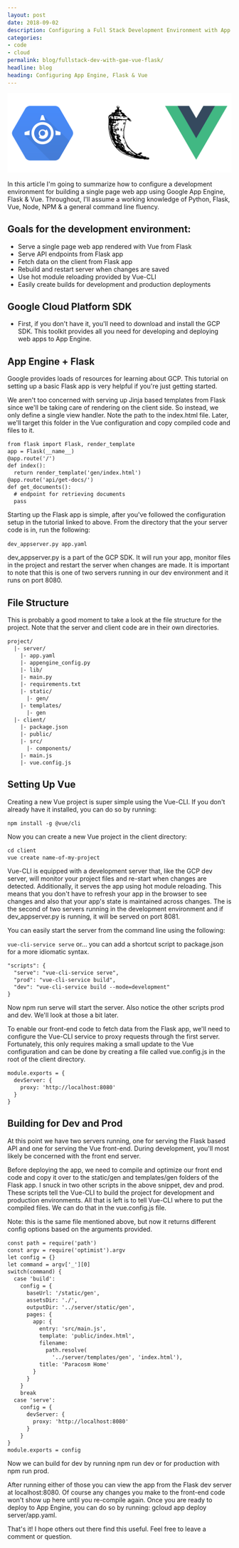 ```yaml
---
layout: post
date: 2018-09-02
description: Configuring a Full Stack Development Environment with App Engine, Flask & Vue
categories:
- code
- cloud
permalink: blog/fullstack-dev-with-gae-vue-flask/
headline: blog
heading: Configuring App Engine, Flask & Vue
---
```


![Logos](/assets/images/blog/gae-vue-flask.png)

In this article I'm going to summarize how to configure a development environment for building a single page web app using Google App Engine, Flask & Vue. Throughout, I'll assume a working knowledge of Python, Flask, Vue, Node, NPM & a general command line fluency.

## Goals for the development environment:
 * Serve a single page web app rendered with Vue from Flask
 * Serve API endpoints from Flask app
 * Fetch data on the client from Flask app
 * Rebuild and restart server when changes are saved
 * Use hot module reloading provided by Vue-CLI
 * Easily create builds for development and production deployments

## Google Cloud Platform SDK
 * First, if you don't have it, you'll need to download and install the GCP SDK. This toolkit provides all you need for developing and deploying web apps to App Engine.
 
## App Engine + Flask
Google provides loads of resources for learning about GCP. This tutorial on setting up a basic Flask app is very helpful if you're just getting started.

We aren't too concerned with serving up Jinja based templates from Flask since we'll be taking care of rendering on the client side. So instead, we only define a single view handler. Note the path to the index.html file. Later, we'll target this folder in the Vue configuration and copy compiled code and files to it.

```
from flask import Flask, render_template
app = Flask(__name__)
@app.route('/')
def index():
  return render_template('gen/index.html')
@app.route('api/get-docs/')
def get_documents():
  # endpoint for retrieving documents
  pass
```

Starting up the Flask app is simple, after you've followed the configuration setup in the tutorial linked to above. From the directory that the your server code is in, run the following:

```dev_appserver.py app.yaml```

dev_appserver.py is a part of the GCP SDK. It will run your app, monitor files in the project and restart the server when changes are made. It is important to note that this is one of two servers running in our dev environment and it runs on port 8080.

## File Structure
This is probably a good moment to take a look at the file structure for the project. Note that the server and client code are in their own directories.

```
project/
  |- server/
    |- app.yaml
    |- appengine_config.py
    |- lib/
    |- main.py
    |- requirements.txt
    |- static/
      |- gen/
    |- templates/
      |- gen
  |- client/
    |- package.json
    |- public/
    |- src/
      |- components/
    |- main.js
    |- vue.config.js
```

## Setting Up Vue
Creating a new Vue project is super simple using the Vue-CLI. If you don't already have it installed, you can do so by running:

```
npm install -g @vue/cli
```
Now you can create a new Vue project in the client directory:

```
cd client
vue create name-of-my-project
```

Vue-CLI is equipped with a development server that, like the GCP dev server, will monitor your project files and re-start when changes are detected. Additionally, it serves the app using hot module reloading. This means that you don't have to refresh your app in the browser to see changes and also that your app's state is maintained across changes. The is the second of two servers running in the development environment and if dev_appserver.py is running, it will be served on port 8081.

You can easily start the server from the command line using the following:

```vue-cli-service serve```
or… you can add a shortcut script to package.json for a more idiomatic syntax.

```
"scripts": {
  "serve": "vue-cli-service serve",
  "prod": "vue-cli-service build",
  "dev": "vue-cli-service build --mode=development"
}
```

Now npm run serve will start the server. Also notice the other scripts prod and dev. We'll look at those a bit later.

To enable our front-end code to fetch data from the Flask app, we'll need to configure the Vue-CLI service to proxy requests through the first server. Fortunately, this only requires making a small update to the Vue configuration and can be done by creating a file called vue.config.js in the root of the client directory.

```
module.exports = {
  devServer: {
    proxy: 'http://localhost:8080'
  }
}
```

## Building for Dev and Prod
At this point we have two servers running, one for serving the Flask based API and one for serving the Vue front-end. During development, you'll most likely be concerned with the front end server.

Before deploying the app, we need to compile and optimize our front end code and copy it over to the static/gen and templates/gen folders of the Flask app. I snuck in two other scripts in the above snippet, dev and prod. These scripts tell the Vue-CLI to build the project for development and production environments. All that is left is to tell Vue-CLI where to put the compiled files. We can do that in the vue.config.js file.

Note: this is the same file mentioned above, but now it returns different config options based on the arguments provided.

```
const path = require('path')
const argv = require('optimist').argv
let config = {}
let command = argv['_'][0]
switch(command) {
  case 'build':
    config = {
      baseUrl: '/static/gen',
      assetsDir: './',
      outputDir: '../server/static/gen',
      pages: {
        app: {
          entry: 'src/main.js',
          template: 'public/index.html',
          filename:
            path.resolve(
              '../server/templates/gen', 'index.html'),
          title: 'Paracosm Home'
        }
      }
    }
    break
  case 'serve':
    config = {
      devServer: {
        proxy: 'http://localhost:8080'
      }
    }
}
module.exports = config
```

Now we can build for dev by running npm run dev or for production with npm run prod.

After running either of those you can view the app from the Flask dev server at localhost:8080. Of course any changes you make to the front-end code won't show up here until you re-compile again. Once you are ready to deploy to App Engine, you can do so by running: gcloud app deploy server/app.yaml.

That's it! I hope others out there find this useful. Feel free to leave a comment or question.
